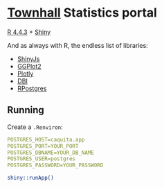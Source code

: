 # [Townhall](https://townhall.caquita.app) Statistics portal

[R 4.4.3](https://cran.r-project.org) + [Shiny](https://shiny.posit.co)

And as always with R, the endless list of libraries:
- [ShinyJs](https://deanattali.com/shinyjs/)
- [GGPlot2](https://ggplot2.tidyverse.org)
- [Plotly](https://plotly.com/r/)
- [DBI](https://dbi.r-dbi.org)
- [RPostgres](https://cran.r-project.org/web/packages/RPostgres/index.html)

## Running

Create a `.Renviron`:
```yaml
POSTGRES_HOST=caquita.app
POSTGRES_PORT=YOUR_PORT
POSTGRES_DBNAME=YOUR_DB_NAME
POSTGRES_USER=postgres
POSTGRES_PASSWORD=YOUR_PASSWORD
```

```bash
shiny::runApp()
```
